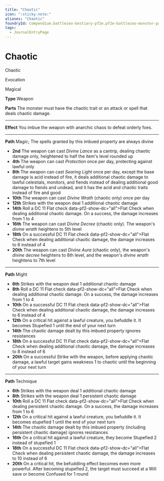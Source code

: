 ```yaml
---
title: "Chaotic"
icon: ":sticky-note:"
aliases: "Chaotic"
foundryId: Compendium.battlezoo-bestiary-pf2e.pf2e-battlezoo-monster-parts.JournalEntry.DUgV4RRnkTaikCI2.JournalEntryPage.unK4t56lKorGDnGK
tags:
  - JournalEntryPage
---
```


# Chaotic
Chaotic

Evocation

Magical

**Type** Weapon

**Parts** The monster must have the chaotic trait or an attack or spell that deals chaotic damage.

* * *

**Effect** You imbue the weapon with anarchic chaos to defeat orderly foes.

* * *

**Path** Magic; The spells granted by this imbued property are always divine

*   **2nd** The weapon can cast _Divine Lance_ as a cantrip, dealing chaotic damage only, heightened to half the item's level rounded up
*   **4th** The weapon can cast _Protection_ once per day, protecting against lawful only
*   **8th** The weapon can cast _Searing Light_ once per day, except the base damage is acid instead of fire, it deals additional chaotic damage to lawful celestials, monitors, and fiends instead of dealing additional good damage to fiends and undead, and it has the acid and chaotic traits instead of fire and good
*   **10th** The weapon can cast _Divine Wrath_ (chaotic only) once per day
*   **12th** Strikes with the weapon deal 1 additional chaotic damage
*   **14th** Roll a DC 11 Flat check data-pf2-show-dc="all">Flat Check when dealing additional chaotic damage. On a success, the damage increases from 1 to 4
*   **16th** The weapon can cast _Divine Decree_ (chaotic only). The weapon's _divine wrath_ heightens to 5th level
*   **18th** On a successful DC 11 Flat check data-pf2-show-dc="all">Flat Check when dealing additional chaotic damage, the damage increases to 6 instead of 4
*   **20th** The weapon can cast _Divine Aura_ (chaotic only), the weapon's _divine decree_ heightens to 8th level, and the weapon's _divine wrath_ heightens to 7th level

* * *

**Path** Might

*   **6th** Strikes with the weapon deal 1 additional chaotic damage
*   **8th** Roll a DC 11 Flat check data-pf2-show-dc="all">Flat Check when dealing additional chaotic damage. On a success, the damage increases from 1 to 4
*   **10th** On a successful DC 11 Flat check data-pf2-show-dc="all">Flat Check when dealing additional chaotic damage, the damage increases to 6 instead of 4
*   **12th** On a critical hit against a lawful creature, you befuddle it. It becomes Stupefied 1 until the end of your next turn
*   **14th** The chaotic damage dealt by this imbued property ignores resistances
*   **18th** On a successful DC 11 Flat check data-pf2-show-dc="all">Flat Check when dealing additional chaotic damage, the damage increases to 8 instead of 6
*   **20th** On a successful Strike with the weapon, before applying chaotic damage, a lawful target gains weakness 1 to chaotic until the beginning of your next turn

* * *

**Path** Technique

*   **6th** Strikes with the weapon deal 1 additional chaotic damage
*   **8th** Strikes with the weapon deal 1 persistent chaotic damage
*   **10th** Roll a DC 11 Flat check data-pf2-show-dc="all">Flat Check when dealing persistent chaotic damage. On a success, the damage increases from 1 to 6
*   **12th** On a critical hit against a lawful creature, you befuddle it. It becomes stupefied 1 until the end of your next turn
*   **14th** The chaotic damage dealt by this imbued property (including persistent chaotic damage) ignores resistances
*   **16th** On a critical hit against a lawful creature, they become Stupefied 2 instead of stupefied 1
*   **18th** On a successful DC 11 Flat check data-pf2-show-dc="all">Flat Check when dealing persistent chaotic damage, the damage increases to 10 instead of 6
*   **20th** On a critical hit, the befuddling effect becomes even more powerful. After becoming stupefied 2, the target must succeed at a Will save or become Confused for 1 round
